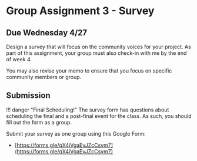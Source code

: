 # Group Assignment 3 - Survey

## Due Wednesday 4/27

Design a survey that will focus on the community voices for your project. As part of this assignment, your group must also check-in with me by the end of week 4.

You may also revise your memo to ensure that you focus on specific community members or group.

## Submission

!!! danger "Final Scheduling!"
    The survey form has questions about scheduling the final and a post-final event for the class. As such, you should fill out the form as a group.

Submit your survey as one group using this Google Form:

- [https://forms.gle/qX4iVgaEvJZcCsvm7](https://forms.gle/qX4iVgaEvJZcCsvm7)
